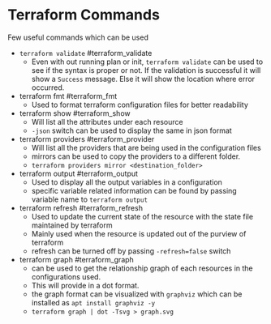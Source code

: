 # Terraform Commands

Few useful commands which can be used 
- `terraform validate` #terraform_validate
	- Even with out running plan or init, `terraform validate` can be used to see if the syntax is proper or not. If the validation is successful it will show a `Success` message. Else it will show the location where error occurred.
- terraform fmt #terraform_fmt
	- Used to format terraform configuration files for better readability
- terraform show #terraform_show
	- Will  list all the attributes under each resource 
	- `-json` switch can be used to display the same in json format
- terraform providers #terraform_provider
	- Will list all the providers that are being used in the configuration files
	- mirrors can be used to copy the providers to a different folder.
	- `terraform providers mirror <destination_folder>`
- terraform output #terraform_output
	- Used to display all the output variables in a configuration
	- specific variable related information can be found by passing variable name to `terraform output`
- terraform refresh #terraform_refresh
	- Used to update the current state of the resource with the state file maintained by terraform
	- Mainly used when the resource is updated out of the purview of terraform
	- refresh can be turned off by passing `-refresh=false` switch
- terraform graph #terraform_graph
	- can be used to get the relationship graph of each resources in the configurations used.
	- This will provide in a dot format.
	- the graph format can be visualized with `graphviz` which can be installed as `apt install graphviz -y`
	- `terraform graph | dot -Tsvg > graph.svg`
